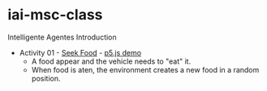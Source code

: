 # iai-msc-class
Intelligente Agentes Introduction
- Activity 01 - [Seek Food](/01-seek-food/) - [p5.js demo](/iai-msc-class/01-seek-food/p5.js/)
  - A food appear and the vehicle needs to "eat" it. 
  - When food is aten, the environment creates a new food in a random position.
